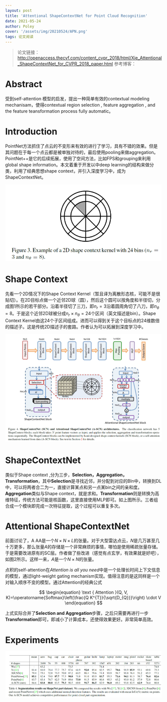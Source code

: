 ```yaml
---
layout: post
title: 'Attentional ShapeContextNet for Point Cloud Recognition'
date: 2021-05-24
author: Poley
cover: '/assets/img/20210524/APN.png'
tags: 论文阅读
---
```


>论文链接：http://openaccess.thecvf.com/content_cvpr_2018/html/Xie_Attentional_ShapeContextNet_for_CVPR_2018_paper.html
>参考博客： 

# Abstract

受到self-attention 模型的启发，提出一种简单有效的contextual modeling mechanisam，使得contextual region selection , feature aggregation , and the feature teansformation process fully automatic。
# Introduction

PointNet方法抓住了点云的不变形来有效的进行了学习，具有不错的效果。但是其问题在于每一个点云都是被单独对待的，最后使用pooling来做aggregation。PointNet++是它的后续拓展，使用了空间方法，比如FPS和grouping来利用global shape information。本文着重于开发以中deep learning的结构来做分类，利用了经典思想shape context，并引入深度学习中，成为ShapeContextNet。

![SCK](/assets/img/20210524/APNSCK.png)

# Shape Context

先看一个2D情况下的Shape Context Kernel（暂且译为离散形态核，可能不是很贴切）。在2D目标点做一个近邻2D球（圆），然后这个圆可以按角度和半径切，分成图1所示的若干部分。沿着半径切了三刀，即$n_r = 3$沿着圆周角切了八刀，即$n_\theta=8$。于是这个近邻2D球被分成$n_r\times n_\theta=24$个区间（英文描述是bin）。Shape Context Kernel由这24个子区间组成。进而可以得到关于这个目标点的24维数倍的描述子。这是传统2D描述子的套路。作者认为可以拓展到深度学习中。

![ARCH](/assets/img/20210524/APNARCH.png)

# ShapeContextNet
类似于Shape context ,分为三步，**Selection，Aggregation，Transformation**，其中**Selection**是寻找近邻，并分配到对应的BIn中，转换到DL中，可以将两者合二为一，直接计算某点和另一点某bin之间的亲和度。**Aggregation**类似与Shape context，就是求和。**Transformation**则是转换为高维特征，传统方法可能是核函数，这里直接使用MLP即可。如上图所示。三者组合成一个模块即完成一次特征提取，这个过程可以重复多次。

# Attentional ShapeContextNet
前面讨论了，A AA是一个$N\times N \times L$的张量。对于大型雷达点云，$N$是几万甚至几十万更多，那么张量$A$的存储是一个非常麻烦的事情，哪怕是使用稀疏张量存储。于是需要改进原有的SC层。作者做了些改进（感觉有点玄学，有效果就是好吧），如图2所示。这样一来，$A$是一个$N\times N$的张量。

点积的self-attention在*Attention is all you need*中是一个处理长时间上下文信息的模型，通过light-weight gating mechanism实现。值得注意的是这同样是一个对输入顺序不变的模型。通过Attention的经典公式

$$
\begin{equation}
\text { Attention }(Q, V, K)=\operatorname{Softmax}\left(\frac{Q K^{T}}{\sqrt{D_{Q}}}\right) \cdot V
\end{equation}
$$

上式实际合并了**Selection and Aggregation**步骤，之后只需要再进行一步**Transformation**即可，即减小了计算成本，还使得效果更好。非常简单高效。


# Experiments

![EXP](/assets/img/20210524/APNEXP.png)